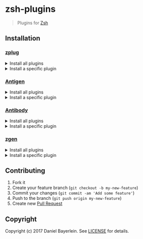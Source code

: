 # zsh-plugins

> Plugins for [Zsh](http://zsh.sourceforge.net)

## Installation

### [zplug](https://github.com/zplug/zplug)

<details>
  <summary>Install all plugins</summary>

  ```zsh
zplug "danielbayerlein/zsh-plugins"
  ```
</details>

<details>
  <summary>Install a specific plugin</summary>

  ```zsh
zplug "danielbayerlein/zsh-plugins", use:"git.plugin.zsh"
  ```
</details>

### [Antigen](https://github.com/zsh-users/antigen)

<details>
  <summary>Install all plugins</summary>

  ```zsh
antigen bundle danielbayerlein/zsh-plugins
  ```
</details>

<details>
  <summary>Install a specific plugin</summary>

  ```zsh
antigen bundle danielbayerlein/zsh-plugins git
  ```
</details>

### [Antibody](https://github.com/getantibody/antibody)

<details>
  <summary>Install all plugins</summary>

  ```zsh
antibody bundle danielbayerlein/zsh-plugins
  ```
</details>

<details>
  <summary>Install a specific plugin</summary>

  ```zsh
antibody bundle danielbayerlein/zsh-plugins git
  ```
</details>

### [zgen](https://github.com/tarjoilija/zgen)

<details>
  <summary>Install all plugins</summary>

  ```zsh
zgen load danielbayerlein/zsh-plugins
  ```
</details>

<details>
  <summary>Install a specific plugin</summary>

  ```zsh
zgen load danielbayerlein/zsh-plugins git
  ```
</details>

## Contributing

1. Fork it
2. Create your feature branch (`git checkout -b my-new-feature`)
3. Commit your changes (`git commit -am 'Add some feature'`)
4. Push to the branch (`git push origin my-new-feature`)
5. Create new [Pull Request](../../pull/new/master)

## Copyright

Copyright (c) 2017 Daniel Bayerlein. See [LICENSE](./LICENSE) for details.
